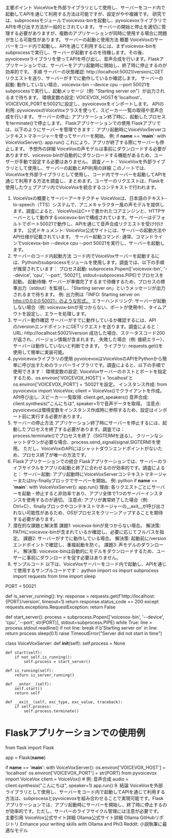 主要ポイント
VoiceVoxを外部ライブラリとして使用し、サーバーをコード内で起動してAPIを通じて利用する方法は可能ですが、設定がやや複雑です。
研究では、subprocessモジュールでvoicevox-binを起動し、pyvoicevoxライブラリでAPIを呼び出す方法が一般的とされています。
サーバーの開始と停止を適切に管理する必要がありますが、複数のアプリケーションが同時に使用する場合に問題が生じる可能性があります。
サーバーの起動と使用方法
概要
VoiceVoxのサーバーをコード内で起動し、APIを通じて利用するには、まずvoicevox-binをsubprocessで実行し、サーバーが起動するのを待機します。その後、pyvoicevoxライブラリを使ってAPIを呼び出し、音声合成を行います。Flaskアプリケーションでは、サーバーをアプリ起動時に開始し、終了時に停止するのが効率的です。
手順
サーバーの状態確認: http://localhost:50021/versionにGETリクエストを送り、サーバーがすでに動作しているか確認します。
サーバーの起動: 動作していない場合、voicevox-bin --device cpu --port 50021をsubprocessで実行し、起動メッセージ（例: "Starting server on"）が出力されるまで待ちます。
環境変数の設定: VOICEVOX_HOSTを'localhost'、VOICEVOX_PORTを50021に設定し、pyvoicevoxをインポートします。
APIの利用: pyvoicevoxのVoiceVoxクラスを使って、スピーカー一覧の取得や音声合成を行います。
サーバーの停止: アプリケーション終了時に、起動したプロセスをterminate()で停止します。
Flaskアプリケーションでの使用
Flaskアプリでは、以下のようにサーバーを管理できます：
アプリ起動時にVoiceVoxServerコンテキストマネージャーを使ってサーバーを開始。
例: if __name__ == '__main__': with VoiceVoxServer(): app.run()
これにより、アプリが終了する際にサーバーも停止します。
予想外の詳細
VoiceVoxの声モデルは事前にダウンロードする必要がありますが、voicevox-binが自動的にダウンロードする機能があるため、ユーザーが手動で設定する必要はありません。
調査ノート：VoiceVoxを外部ライブラリとして使用し、サーバーの起動とAPI利用の詳細
このノートでは、VoiceVoxを外部ライブラリとして使用し、コード内でサーバーを起動してAPIを通じて利用する方法を調査し、まとめます。ユーザーのリクエストは、Flaskを使用したウェブアプリ内でVoiceVoxを統合するコンテキストで行われます。
1. VoiceVoxの概要とサーバーアーキテクチャ
VoiceVoxは、日本語のテキスト-to-speech（TTS）システムで、アニメキャラクター風の声モデルを提供します。調査によると、VoiceVoxはC++で書かれたコアエンジンと、HTTPサーバーとして動作するvoicevox-binで構成されています。サーバーはデフォルトでポート50021で動作し、APIを通じて音声合成リクエストを受け付けます。
公式ドキュメント: VoiceVox公式サイトには、サーバーの起動方法やAPI仕様が記載されています。
サーバー起動コマンド: 通常、コマンドラインでvoicevox-bin --device cpu --port 50021を実行し、サーバーを起動します。
2. サーバーのコード内起動方法
コード内でVoiceVoxサーバーを起動するには、Pythonのsubprocessモジュールを使用します。調査では、以下の手順が推奨されています：
プロセス起動: subprocess.Popen(['voicevox-bin', '--device', 'cpu', '--port', '50021'], stdout=subprocess.PIPE)でプロセスを起動。
起動待機: サーバーが準備完了するまで待機するため、プロセスの標準出力（stdout）を監視し、「Starting server on」というメッセージが出力されるまで待ちます。
例: 出力例は「INFO: Starting server on http://0.0.0.0:50021」のような形式。
エラーハンドリング: サーバーが起動しない場合（例: voicevox-binが見つからない、ポートが使用中）、タイムアウトを設定し、エラーを処理します。
3. サーバー動作確認
サーバーがすでに動作しているか確認するには、APIの/versionエンドポイントにGETリクエストを送ります。調査によると：
URL: http://localhost:50021/version
成功した場合、ステータスコード200が返され、バージョン情報が含まれます。
失敗した場合（例: 接続エラー）、サーバーは動作していないと判断できます。
ライブラリ: requests.get()を使用して簡単に実装可能。
4. pyvoicevoxライブラリの使用
pyvoicevoxはVoiceVoxのAPIをPythonから簡単に呼び出すためのラッパーライブラリです。調査によると、以下の手順で使用できます：
環境変数の設定: VoiceVoxサーバーのホストとポートを指定するため、os.environ['VOICEVOX_HOST'] = 'localhost'とos.environ['VOICEVOX_PORT'] = '50021'を設定。
インスタンス作成: from pyvoicevox import VoiceVox; client = VoiceVox()でクライアントを作成。
API呼び出し:
スピーカー一覧取得: client.get_speakers()
音声合成: client.synthesis("こんにちは", speaker=1)で音声データを取得。
注意点: pyvoicevoxは環境変数をインスタンス作成時に参照するため、設定はインポート前に実行する必要があります。
5. サーバーの停止方法
アプリケーション終了時にサーバーを停止するには、起動したプロセスを終了する必要があります。調査では：
process.terminate()でプロセスを終了（SIGTERMを送る）。
クリーンなシャットダウンが必要な場合、process.send_signal(signal.SIGTERM)を使用。
ただし、VoiceVoxのAPIにはシャットダウンエンドポイントがないため、プロセス終了が唯一の方法です。
6. Flaskアプリケーションでの統合
Flaskアプリケーションでは、サーバーのライフサイクルをアプリの起動と終了に合わせるのが効率的です。調査によると：
サーバー起動: アプリ起動時にVoiceVoxServerコンテキストマネージャーまたはtry-finallyブロックでサーバーを開始。
例:
python
if __name__ == '__main__':
    with VoiceVoxServer():
        app.run()
理由: 各リクエストごとにサーバーを起動・停止すると非効率であり、アプリ全体で1つのサーバーインスタンスを使用するのが適切。
注意点: アプリが異常終了した場合（例: Ctrl+C）、finallyブロックやコンテキストマネージャーの__exit__が呼び出されない可能性があるため、OSがプロセスをクリーンアップすることを期待する必要があります。
7. 潜在的な課題と解決策
課題1: voicevox-binが見つからない場合。
解決策: PATHにvoicevox-binが含まれているか確認し、必要に応じてフルパスを指定。
課題2: サーバーがすでに動作している場合。
解決策: 起動前に/versionエンドポイントで確認し、重複起動を防ぐ。
課題3: 声モデルのダウンロード。
解決策: voicevox-binは自動的にモデルをダウンロードするため、ユーザーに事前にダウンロードを促す必要はありません。
8. サンプルコード
以下は、VoiceVoxサーバーをコード内で起動し、APIを通じて使用するサンプルコードです：
python
import os
import subprocess
import requests
from time import sleep

PORT = 50021

def is_server_running():
    try:
        response = requests.get(f'http://localhost:{PORT}/version', timeout=1)
        return response.status_code == 200
    except requests.exceptions.RequestException:
        return False

def start_server():
    process = subprocess.Popen(['voicevox-bin', '--device', 'cpu', '--port', str(PORT)], stdout=subprocess.PIPE)
    while True:
        line = process.stdout.readline()
        if not line:
            break
        if b'Starting server on' in line:
            return process
        sleep(0.1)
    raise TimeoutError("Server did not start in time")

class VoiceVoxServer:
    def __init__(self):
        self.process = None

    def start(self):
        if not self.is_running():
            self.process = start_server()

    def is_running(self):
        return is_server_running()

    def __enter__(self):
        self.start()
        return self

    def __exit__(self, exc_type, exc_value, traceback):
        if self.process:
            self.process.terminate()

# Flaskアプリケーションでの使用例
from flask import Flask

app = Flask(__name__)

if __name__ == '__main__':
    with VoiceVoxServer():
        os.environ['VOICEVOX_HOST'] = 'localhost'
        os.environ['VOICEVOX_PORT'] = str(PORT)
        from pyvoicevox import VoiceVox
        client = VoiceVox()
        # 例: 音声合成
        audio = client.synthesis("こんにちは", speaker=1)
        app.run()
9. 結論
VoiceVoxを外部ライブラリとして使用し、サーバーをコード内で起動してAPIを通じて利用する方法は、subprocessとpyvoicevoxを組み合わせることで実現可能です。Flaskアプリケーションでは、アプリ起動時にサーバーを開始し、終了時に停止するのが効率的です。ただし、サーバーのライフサイクル管理には注意が必要です。
主要引用
VoiceVox公式サイト詳細
Ollama公式サイト詳細
Ollama GitHubリポジトリ
Enhance your writing skills with Ollama and Phi3
Reddit: 小説執筆に最適なモデル
